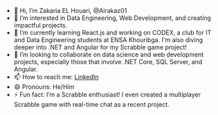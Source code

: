 - 👋 Hi, I’m Zakaria EL Houari, @Airakaz01
- 👀 I’m interested in Data Engineering, Web Development, and creating impactful projects.
- 🌱 I’m currently learning React.js and working on CODEX, a club for IT and Data Engineering students at ENSA Khouribga. I'm also diving deeper into .NET and Angular for my Scrabble game project!
- 💞️ I’m looking to collaborate on data science and web development projects, especially those that involve .NET Core, SQL Server, and Angular.
- 📫 How to reach me: [LinkedIn](https://www.linkedin.com/in/zakaria-el-houari-0b2910221?lipi=urn%3Ali%3Apage%3Ad_flagship3_profile_view_base_contact_details%3BdNfwWp1BSQqYVoK%2FYpiYZA%3D%3D)
- 😄 Pronouns: He/Him
- ⚡ Fun fact: I’m a Scrabble enthusiast! I even created a multiplayer Scrabble game with real-time chat as a recent project.

<!---
Airakaz01/Airakaz01 is a ✨ special ✨ repository because its `README.md` (this file) appears on your GitHub profile.
You can click the Preview link to take a look at your changes.
--->
